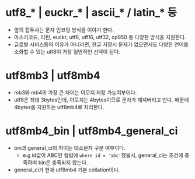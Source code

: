 # utf8_* | euckr_* | ascii_* / latin_* 등

- 앞의 접두사는 문자 인코딩 방식을 이야기 한다. 
- 아스키코드, 라틴, euckr, utf8, utf16, utf32, cp850 등 다양한 방식을 지원한다.
- 글로벌 서비스등의 이유가 아니라면, 한글 저장시 문제가 없으면서도 다양한 언어를 소화할 수 있는 utf8이 가장 일반적인 선택이 된다.

# utf8mb3 | utf8mb4

- mb3와 mb4의 가장 큰 차이는 이모지 저장 가능여부이다.
- utf8은 최대 3bytes인데, 이모지는 4bytes이므로 문자가 깨져버리고 만다. 때문에 4bytes를 지원하는 utf8mb4로 처리한다.

# utf8mb4_bin | utf8mb4_general_ci

- bin과 general_ci의 차이는 대소문자 구분 여부이다.
  - e.g id값이 ABC인 컬럼에 `where id = 'abc'`했을시, general_ci는 조건에 충족하며 bin은 충족되지 않는다. 
- general_ci가 현재 utf8mb4 기본 collation이다.
